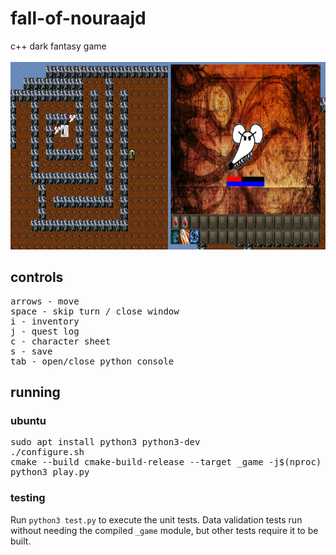 # fall-of-nouraajd
c++ dark fantasy game
<br/><br/>
<img src="./screenshots/maze.png" width="50%" height="300"><img src="./screenshots/fight.png" width="50%" height="300">
## controls
<pre>
arrows - move
space - skip turn / close window
i - inventory
j - quest log
c - character sheet
s - save
tab - open/close python console
</pre>
## running
### ubuntu
<pre>
sudo apt install python3 python3-dev
./configure.sh
cmake --build cmake-build-release --target _game -j$(nproc)
python3 play.py
</pre>
### testing
Run `python3 test.py` to execute the unit tests. Data validation tests run without
needing the compiled `_game` module, but other tests require it to be built.
